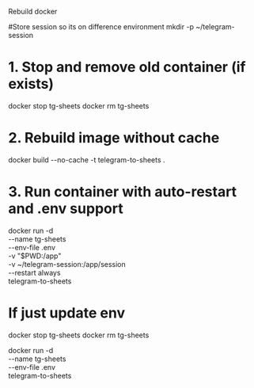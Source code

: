 Rebuild docker

#Store session so its on difference environment
mkdir -p ~/telegram-session



 # 1. Stop and remove old container (if exists)
docker stop tg-sheets
docker rm tg-sheets

# 2. Rebuild image without cache
docker build --no-cache -t telegram-to-sheets .

# 3. Run container with auto-restart and .env support
docker run -d \
  --name tg-sheets \
  --env-file .env \
  -v "$PWD:/app" \
  -v ~/telegram-session:/app/session \
  --restart always \
  telegram-to-sheets



# If just update env

docker stop tg-sheets
docker rm tg-sheets

docker run -d \
  --name tg-sheets \
  --env-file .env \
  telegram-to-sheets


